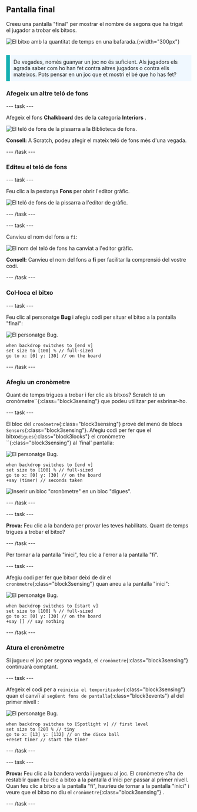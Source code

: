 ## Pantalla final

<div style="display: flex; flex-wrap: wrap">
<div style="flex-basis: 200px; flex-grow: 1; margin-right: 15px;">
Creeu una pantalla "final" per mostrar el nombre de segons que ha trigat el jugador a trobar els bitxos. 
</div>
<div>

![El bitxo amb la quantitat de temps en una bafarada.](images/end-screen.png){:width="300px"}

</div>
</div>

<p style="border-left: solid; border-width:10px; border-color: #0faeb0; background-color: aliceblue; padding: 10px;">
De vegades, només guanyar un joc no és suficient. Als jugadors els agrada saber com ho han fet contra altres jugadors o contra ells mateixos. Pots pensar en un joc que et mostri el bé que ho has fet?</p>

### Afegeix un altre teló de fons

--- task ---

Afegeix el fons **Chalkboard** des de  la categoria **Interiors** .

![El teló de fons de la pissarra a la Biblioteca de fons.](images/chalkboard.png)

**Consell:** A Scratch, podeu afegir el mateix teló de fons més d'una vegada.

--- /task ---

### Editeu el teló de fons

--- task ---

Feu clic a la pestanya **Fons** per obrir l'editor gràfic.

![El teló de fons de la pissarra a l'editor de gràfic.](images/chalkboard2-paint.png)

--- /task ---

--- task ---

Canvieu el nom del fons a `fi`:

![El nom del teló de fons ha canviat a l'editor gràfic.](images/end-screen-name.png)

**Consell:** Canvieu el nom del fons a **fi** per facilitar la comprensió del vostre codi.

--- /task ---

### Col·loca el bitxo

--- task ---

Feu clic al personatge **Bug** i afegiu codi per situar el bitxo a la pantalla "final":

![El personatge Bug.](images/bug-sprite.png)

```blocks3
when backdrop switches to [end v]
set size to [100] % // full-sized
go to x: [0] y: [30] // on the board
```

--- /task ---

### Afegiu un cronòmetre

Quant de temps trigues a trobar i fer clic als bitxos? Scratch té un cronòmetre``{:class="block3sensing"} que podeu utilitzar per esbrinar-ho.

--- task ---

El bloc del `cronòmetre`{:class="block3sensing"} prové del menú de blocs `Sensors`{:class="block3sensing"}. Afegiu codi per fer que el bitxo`digues`{:class="block3looks"} el cronòmetre ``{:class="block3sensing"} al 'final' pantalla:

![El personatge Bug.](images/bug-sprite.png)

```blocks3
when backdrop switches to [end v]
set size to [100] % // full-sized
go to x: [0] y: [30] // on the board
+say (timer) // seconds taken
```

![Inserir un bloc "cronòmetre" en un bloc "digues".](images/inserting-blocks.gif)

--- /task ---

--- task ---

**Prova:** Feu clic a la bandera per provar les teves habilitats. Quant de temps trigues a trobar el bitxo?

--- /task ---

Per tornar a la pantalla "inici", feu clic a l'error a la pantalla "fi".

--- task ---

Afegiu codi per fer que bitxor deixi de dir el `cronòmetre`{:class="block3sensing"} quan aneu a la pantalla "inici":

![El personatge Bug.](images/bug-sprite.png)

```blocks3
when backdrop switches to [start v]
set size to [100] % // full-sized
go to x: [0] y: [30] // on the board
+say [] // say nothing
```

--- /task ---

### Atura el cronòmetre

Si jugueu el joc per segona vegada, el `cronòmetre`{:class="block3sensing"} continuarà comptant.

--- task ---

Afegeix el codi per a `reinicia el temporitzador`{:class="block3sensing"} quan el canviï al `següent fons de pantalla`{:class="block3events"} al del  primer nivell :

![El personatge Bug.](images/bug-sprite.png)

```blocks3
when backdrop switches to [Spotlight v] // first level
set size to [20] % // tiny
go to x: [13] y: [132] // on the disco ball
+reset timer // start the timer
```

--- /task ---

--- task ---

**Prova:** Feu clic a la bandera verda i juegueu al joc. El cronòmetre s'ha de restablir quan feu clic a bitxo a la pantalla d'inici per passar al primer nivell. Quan feu clic a bitxo a la pantalla "fi", hauríeu de tornar a la pantalla "inici" i veure que el bitxo no diu el  `cronòmetre`{:class="block3sensing"} .

--- /task ---

